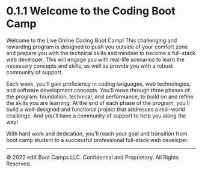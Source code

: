 # 0.1.1 Welcome to the Coding Boot Camp

Welcome to the Live Online Coding Boot Camp! This challenging and rewarding program is designed to push you outside of your comfort zone and prepare you with the technical skills and mindset to become a full-stack web developer. This will engage you with real-life scenarios to learn the necessary concepts and skills, as well as provide you with a robust community of support.

Each week, you'll gain proficiency in coding languages, web technologies, and software development concepts. You'll move through three phases of the program: foundation, technical, and performance, to build on and refine the skills you are learning. At the end of each phase of the program, you'll build a well-designed and functional project that addresses a real-world challenge. And you'll have a community of support to help you along the way!

With hard work and dedication, you'll reach your goal and transition from boot camp student to a successful professional full-stack web developer.

---
© 2022 edX Boot Camps LLC. Confidential and Proprietary. All Rights Reserved.
